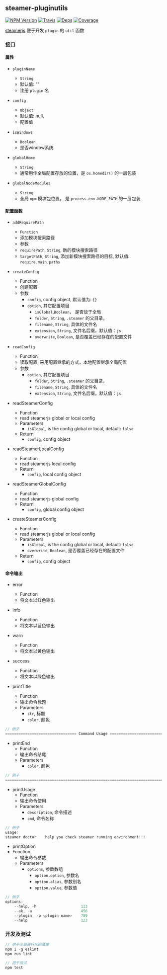## steamer-pluginutils

[![NPM Version](https://img.shields.io/npm/v/steamer-pluginutils.svg?style=flat)](https://www.npmjs.com/package/steamer-pluginutils)
[![Travis](https://img.shields.io/travis/steamerjs/steamer-pluginutils.svg)](https://travis-ci.org/steamerjs/steamer-pluginutils)
[![Deps](https://david-dm.org/steamerjs/steamer-pluginutils.svg)](https://david-dm.org/steamerjs/steamer-pluginutils)
[![Coverage](https://img.shields.io/coveralls/steamerjs/steamer-pluginutils.svg)](https://coveralls.io/github/steamerjs/steamer-pluginutils)

[steamerjs](https://github.com/steamerjs/steamer-pluginutils) 便于开发 `plugin` 的 `util` 函数

### 接口

#### 属性
- `pluginName`
	- `String`
	- 默认值: ""
	- 注册 `plugin` 名

- `config`
	- `Object`
	- 默认值: null,
	- 配置值

- `isWindows`
	- `Boolean`
	- 是否window系统
- `globalHome`
	- `String`
	- 通常用作全局配置存放的位置，是 `os.homedir()` 的一层包装

- `globalNodeModules`
	- `String`
	- 全局 `npm` 模块包位置， 是 `process.env.NODE_PATH` 的一层包装

#### 配置函数

- `addRequirePath`
	- `Function`
	- 添加模块搜索路径
	- 参数
	- `requirePath`, `String`, 新的模块搜索路径
	- `targetPath`, `String`, 添加新模块搜索路径的目标, 默认值: `require.main.paths`

- `createConfig`
	- Function
	- 创建配置
	- 参数
		- `config`, config object, 默认值为: `{}`
		- `option`, 其它配置项目
			- `isGlobal`,`Boolean`， 是否放于全局
			- `folder`, `String`, `.steamer` 的父目录，
			- `filename`, `String`, 具体的文件名
			- `extension`, `String`, 文件名后缀，默认值：`js`
			- `overwrite`, `Boolean`, 是否覆盖已经存在的配置文件


- `readConfig`
	- Function
	- 读取配置, 采用配置继承的方式，本地配置继承全局配置
	- 参数
		- `option`, 其它配置项目
			- `folder`, `String`, `.steamer` 的父目录，
			- `filename`, `String`, 具体的文件名
			- `extension`, `String`, 文件名后缀，默认值：`js`

- readSteamerConfig
	- Function
	- read steamerjs global or local config
	- Parameters
		- `isGlobal`, is the config global or local, default: `false`
	- Return 
		- `config`, config object

- readSteamerLocalConfig
	- Function
	- read steamerjs local config
	- Return
		- `config`, local config object

- readSteamerGlobalConfig
	- Function
	- read steamerjs global config
	- Return
		- `config`, global config object

- createSteamerConfig
	- Function
	- read steamerjs global or local config
	- Parameters
		- `isGlobal`, is the config global or local, default: `false`
		- `overwrite`, `Boolean`, 是否覆盖已经存在的配置文件
	- Return 
		- `config`, config object

#### 命令输出

- error
	- Function
	- 将文本以红色输出

- info
	- Function
	- 将文本以蓝色输出

- warn
	- Function
	- 将文本以黄色输出

- success
	- Function
	- 将文本以绿色输出

- printTitle
 	- Function
 	- 输出命令标题
 	- Parameters
 		- `str`, 标题
 		- `color`, 颜色
```javascript
// 例子
================================ Command Usage ================================
```

- printEnd
 	- Function
 	- 输出命令结尾
 	- Parameters
 		- `color`, 颜色
```javascript
// 例子
================================================================================
```

- printUsage
 	- Function
 	- 输出命令使用
 	- Parameters
 		- `description`, 命令描述
 		- `cmd`, 命令名称
 ```javascript
 // 例子
usage:
steamer doctor    help you check steamer running environment!!!
 ```

- printOption
 - Function
 	- 输出命令参数
 	- Parameters
 		- `options`, 参数数组
 			- `option.option`, 参数名
 			- `option.alias`, 参数别名
 			- `option.value`, 参数值
```javascript
// 例子
options:
    --help, -h                    123
    --ak, -a                      456
    --plugin, -p <plugin name>    789
    --help                        123
```



### 开发及测试
```javascript
// 用于全局进行代码清理
npm i -g eslint
npm run lint

// 用于测试
npm test
```
